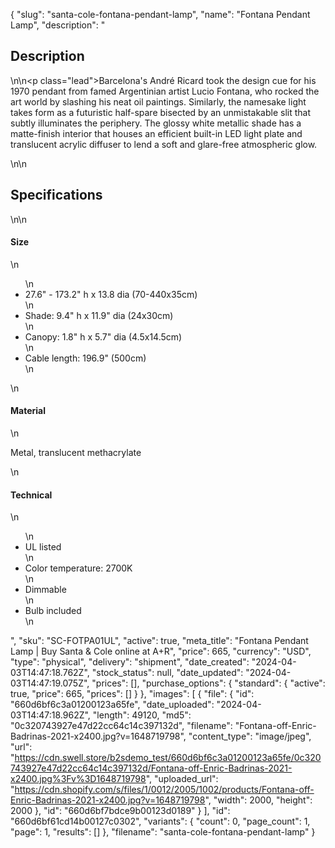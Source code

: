 {
  "slug": "santa-cole-fontana-pendant-lamp",
  "name": "Fontana Pendant Lamp",
  "description": "<h2>Description</h2>\n<!-- split -->\n<p class=\"lead\">Barcelona's André Ricard took the design cue for his 1970 pendant from famed Argentinian artist Lucio Fontana, who rocked the art world by slashing his neat oil paintings. Similarly, the namesake light takes form as a futuristic half-spare bisected by an unmistakable slit that subtly illuminates the periphery. The glossy white metallic shade has a matte-finish interior that houses an efficient built-in LED light plate and translucent acrylic diffuser to lend a soft and glare-free atmospheric glow.</p>\n<!-- split -->\n<h2>Specifications</h2>\n<!-- split -->\n<h4>Size</h4>\n<ul>\n<li>27.6\" - 173.2\" h x 13.8 dia (70-440x35cm)</li>\n<li>Shade: 9.4\" h x 11.9\" dia (24x30cm)</li>\n<li>Canopy: 1.8\" h x 5.7\" dia (4.5x14.5cm)</li>\n<li>Cable length: 196.9\" (500cm)</li>\n</ul>\n<h4>Material</h4>\n<p>Metal, translucent methacrylate<br></p>\n<h4>Technical</h4>\n<ul>\n<li>UL listed</li>\n<li>Color temperature: 2700K</li>\n<li>Dimmable</li>\n<li>Bulb included</li>\n</ul>",
  "sku": "SC-FOTPA01UL",
  "active": true,
  "meta_title": "Fontana Pendant Lamp | Buy Santa & Cole online at A+R",
  "price": 665,
  "currency": "USD",
  "type": "physical",
  "delivery": "shipment",
  "date_created": "2024-04-03T14:47:18.762Z",
  "stock_status": null,
  "date_updated": "2024-04-03T14:47:19.075Z",
  "prices": [],
  "purchase_options": {
    "standard": {
      "active": true,
      "price": 665,
      "prices": []
    }
  },
  "images": [
    {
      "file": {
        "id": "660d6bf6c3a01200123a65fe",
        "date_uploaded": "2024-04-03T14:47:18.962Z",
        "length": 49120,
        "md5": "0c320743927e47d22cc64c14c397132d",
        "filename": "Fontana-off-Enric-Badrinas-2021-x2400.jpg?v=1648719798",
        "content_type": "image/jpeg",
        "url": "https://cdn.swell.store/b2sdemo_test/660d6bf6c3a01200123a65fe/0c320743927e47d22cc64c14c397132d/Fontana-off-Enric-Badrinas-2021-x2400.jpg%3Fv%3D1648719798",
        "uploaded_url": "https://cdn.shopify.com/s/files/1/0012/2005/1002/products/Fontana-off-Enric-Badrinas-2021-x2400.jpg?v=1648719798",
        "width": 2000,
        "height": 2000
      },
      "id": "660d6bf7bdce9b00123d0189"
    }
  ],
  "id": "660d6bf61cd14b00127c0302",
  "variants": {
    "count": 0,
    "page_count": 1,
    "page": 1,
    "results": []
  },
  "filename": "santa-cole-fontana-pendant-lamp"
}